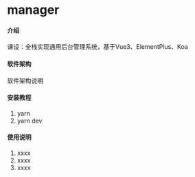 # manager

#### 介绍
课设：全栈实现通用后台管理系统，基于Vue3、ElementPlus、Koa

#### 软件架构
软件架构说明


#### 安装教程

1.  yarn
2.  yarn dev

#### 使用说明

1.  xxxx
2.  xxxx
3.  xxxx